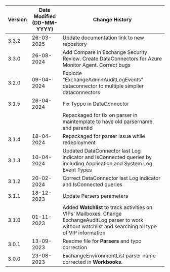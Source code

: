 | **Version** | **Date Modified (DD-MM-YYYY)** | **Change History**                          |
|-------------|--------------------------------|---------------------------------------------|
| 3.3.2       | 26-03-2025                     | Update documentation link to new repository     |
| 3.3.0       | 26-08-2024                     | Add Compare in Exchange Security Review. Create DataConnectors for Azure Monitor Agent. Correct bugs      |
| 3.2.0       | 09-04-2024                     | Explode "ExchangeAdminAuditLogEvents" dataconnector to multiple simplier dataconnectors      |
| 3.1.5       | 26-04-2024                     | Fix Typpo in DataConnector                  |
|             |                                | Repackaged for fix on parser in maintemplate to have old parsername and parentid                    |
| 3.1.4       | 18-04-2024                     | Repackaged for parser issue while redeployment      |
| 3.1.3       | 10-04-2024                     | Updated DataConnector last Log indicator and IsConnected queries by including Application and System Log Event Types      |
| 3.1.2       | 20-02-2024                     | Correct DataConnector last Log indicator and IsConnected queries      |
| 3.1.1       | 18-12-2023                     | Update Parsers parameters         |
| 3.1.0       | 01-11-2023                     | Added **Watchlist** to track activities on VIPs' Mailboxes. Change ExchangeAuditLog parser to work without watchlist and searching all type of VIP information         |
| 3.0.1       | 13-09-2023                     | Readme file for **Parsers** and typo correction                      |
| 3.0.0       | 23-08-2023                     | ExchangeEnvironmentList parser name corrected in **Workbooks**. |
